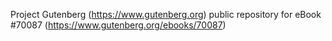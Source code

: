 Project Gutenberg (https://www.gutenberg.org) public repository for
eBook #70087 (https://www.gutenberg.org/ebooks/70087)
